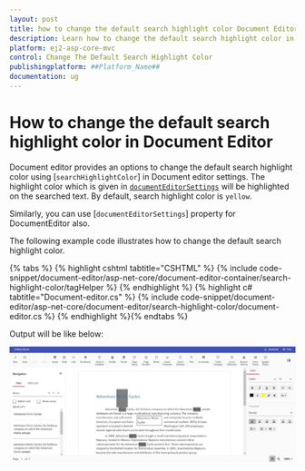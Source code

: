 ```yaml
---
layout: post
title: how to change the default search highlight color Document Editor Component | Syncfusion
description: Learn how to change the default search highlight color in ##Platform_Name## Syncfusion Document Editor component.
platform: ej2-asp-core-mvc
control: Change The Default Search Highlight Color
publishingplatform: ##Platform_Name##
documentation: ug
---
```


# How to change the default search highlight color in Document Editor

Document editor provides an options to change the default search highlight color using [`searchHighlightColor`] in Document editor settings. The highlight color which is given in [`documentEditorSettings`](https://help.syncfusion.com/cr/aspnetcore-js2/Syncfusion.EJ2.DocumentEditor.DocumentEditorContainer.html#Syncfusion_EJ2_DocumentEditor_DocumentEditorContainer_DocumentEditorSettings) will be highlighted on the searched text. By default, search highlight color is `yellow`.

Similarly, you can use [`documentEditorSettings`] property for DocumentEditor also.

The following example code illustrates how to change the default search highlight color.


{% tabs %}
{% highlight cshtml tabtitle="CSHTML" %}
{% include code-snippet/document-editor/asp-net-core/document-editor-container/search-highlight-color/tagHelper %}
{% endhighlight %}
{% highlight c# tabtitle="Document-editor.cs" %}
{% include code-snippet/document-editor/asp-net-core/document-editor/search-highlight-color/document-editor.cs %}
{% endhighlight %}{% endtabs %}


Output will be like below:

![How to change the default search highlight color](../images/search-color.png)